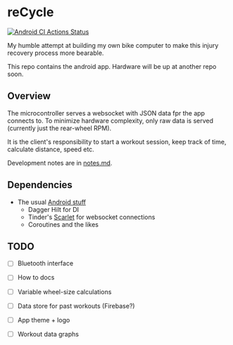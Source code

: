 # reCycle

[![Android CI Actions Status](https://github.com/torvarun/bike-computer/workflows/Android%20CI/badge.svg)](https://github.com/torvarun/bike-computer/workflows/Android%20CI/badge.svg)

My humble attempt at building my own bike computer to make this injury recovery process more bearable.

This repo contains the android app. Hardware will be up at another repo soon.

## Overview

The microcontroller serves a websocket with JSON data fpr the app connects to. To minimize hardware complexity, only raw data is served (currently just the rear-wheel RPM).

It is the client's responsibility to start a workout session, keep track of time, calculate distance, speed etc.

Development notes are in [notes.md](./notes.md).

## Dependencies

- The usual [Android stuff](./app/build.gradle)
    - Dagger Hilt for DI
    - Tinder's [Scarlet](https://github.com/Tinder/Scarlet) for websocket connections
    - Coroutines and the likes

## TODO
- [ ] Bluetooth interface

- [ ] How to docs

- [ ] Variable wheel-size calculations

- [ ] Data store for past workouts (Firebase?)

- [ ] App theme + logo

- [ ] Workout data graphs
